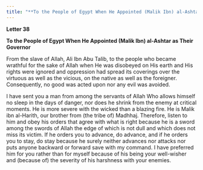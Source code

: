 ```yaml
---
title: "**To the People of Egypt When He Appointed (Malik Ibn) al-Ashtar as Their Governor**" 
---
```

**Letter 38**

**To the People of Egypt When He Appointed \(Malik Ibn\) al\-Ashtar as Their Governor**

From the slave of Allah, Ali Ibn Abu Talib, to the people who became wrathful for the sake of Allah when He was disobeyed on His earth and His rights were ignored and oppression had spread its coverings over the virtuous as well as the vicious, on the native as well as the foreigner\. Consequently, no good was acted upon nor any evil was avoided\.

I have sent you a man from among the servants of Allah Who allows himself no sleep in the days of danger, nor does he shrink from the enemy at critical moments\. He is more severe with the wicked than a blazing fire\. He is Malik ibn al\-Harith, our brother from \(the tribe of\) Madhhaj\. Therefore, listen to him and obey his orders that agree with what is right because he is a sword among the swords of Allah the edge of which is not dull and which does not miss its victim\. If he orders you to advance, do advance, and if he orders you to stay, do stay because he surely neither advances nor attacks nor puts anyone backward or forward save with my command\. I have preferred him for you rather than for myself because of his being your well\-wisher and \(because of\) the severity of his harshness with your enemies\.

